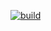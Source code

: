 [![build](https://github.com/Star-Academy/Summer1404-SE-Team03/actions/workflows/buildPipeline.yml/badge.svg?branch=Phase06)](https://github.com/Star-Academy/Summer1404-SE-Team03/actions/workflows/buildPipeline.yml)